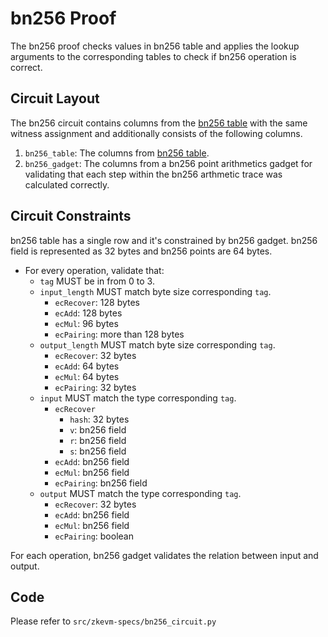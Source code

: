 # bn256 Proof

The bn256 proof checks values in bn256 table and applies the lookup arguments to the corresponding tables to check if bn256 operation is correct.

## Circuit Layout

The bn256 circuit contains columns from the [bn256 table](./tables.md#exponentiation-table#bn256-table) with the same witness assignment and additionally consists of the following columns.

1. `bn256_table`: The columns from [bn256 table](./tables.md#exponentiation-table#bn256-table).
2. `bn256_gadget`: The columns from a bn256 point arithmetics gadget for validating that each step within the bn256 arthmetic trace was calculated correctly.

## Circuit Constraints

bn256 table has a single row and it's constrained by bn256 gadget.
bn256 field is represented as 32 bytes and bn256 points are 64 bytes.

- For every operation, validate that:
    - `tag` MUST be in from 0 to 3.
    - `input_length` MUST match byte size corresponding `tag`.
        - `ecRecover`: 128 bytes
        - `ecAdd`: 128 bytes
        - `ecMul`: 96 bytes
        - `ecPairing`: more than 128 bytes
    - `output_length` MUST match byte size corresponding `tag`.
        - `ecRecover`: 32 bytes
        - `ecAdd`: 64 bytes
        - `ecMul`: 64 bytes
        - `ecPairing`: 32 bytes
    - `input` MUST match the type corresponding `tag`.
        - `ecRecover`
            - `hash`: 32 bytes
            - `v`: bn256 field
            - `r`: bn256 field
            - `s`: bn256 field
        - `ecAdd`: bn256 field
        - `ecMul`: bn256 field
        - `ecPairing`: bn256 field
    - `output` MUST match the type corresponding `tag`.
        - `ecRecover`: 32 bytes
        - `ecAdd`: bn256 field
        - `ecMul`: bn256 field
        - `ecPairing`: boolean

For each operation, bn256 gadget validates the relation between input and output.

## Code

Please refer to `src/zkevm-specs/bn256_circuit.py`
